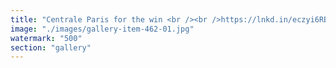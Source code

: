 ```yaml
---
title: "Centrale Paris for the win <br /><br />https://lnkd.in/eczyi6RB"
image: "./images/gallery-item-462-01.jpg"
watermark: "500"
section: "gallery"
---
```

